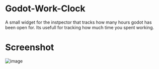 # Godot-Work-Clock
A small widget for the instpector that tracks how many hours godot has been open for.
Its usefull for tracking how much time you spent working.
# Screenshot
![image](https://github.com/emanvidmaker/Work-Clock/assets/16447282/55893635-1ae5-45ef-9823-2267d7ab0d90)
